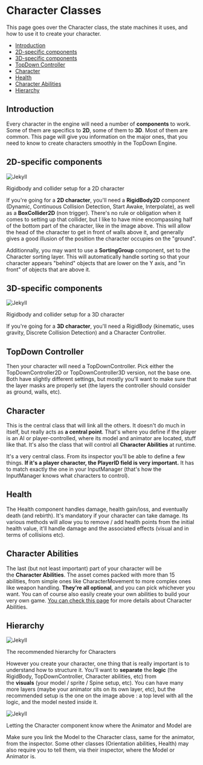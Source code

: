 Character Classes
=================

This page goes over the Character class, the state machines it uses, and how to use it to create your character.

-   [Introduction](https://topdown-engine-docs.moremountains.com/character-classes.html#introduction)[](https://topdown-engine-docs.moremountains.com/character-classes.html#introduction)
-   [2D-specific components](https://topdown-engine-docs.moremountains.com/character-classes.html#2d-specific-components)[](https://topdown-engine-docs.moremountains.com/character-classes.html#2d-specific-components)
-   [3D-specific components](https://topdown-engine-docs.moremountains.com/character-classes.html#3d-specific-components)[](https://topdown-engine-docs.moremountains.com/character-classes.html#3d-specific-components)
-   [TopDown Controller](https://topdown-engine-docs.moremountains.com/character-classes.html#topdown-controller)[](https://topdown-engine-docs.moremountains.com/character-classes.html#topdown-controller)
-   [Character](https://topdown-engine-docs.moremountains.com/character-classes.html#character)[](https://topdown-engine-docs.moremountains.com/character-classes.html#character)
-   [Health](https://topdown-engine-docs.moremountains.com/character-classes.html#health)[](https://topdown-engine-docs.moremountains.com/character-classes.html#health)
-   [Character Abilities](https://topdown-engine-docs.moremountains.com/character-classes.html#character-abilities)[](https://topdown-engine-docs.moremountains.com/character-classes.html#character-abilities)
-   [Hierarchy](https://topdown-engine-docs.moremountains.com/character-classes.html#hierarchy)[](https://topdown-engine-docs.moremountains.com/character-classes.html#hierarchy)

Introduction[](https://topdown-engine-docs.moremountains.com/character-classes.html#introduction)
-------------------------------------------------------------------------------------------------

Every character in the engine will need a number of **components** to work. Some of them are specifics to **2D**, some of them to **3D**. Most of them are common. This page will give you information on the major ones, that you need to know to create characters smoothly in the TopDown Engine.

2D-specific components[](https://topdown-engine-docs.moremountains.com/character-classes.html#2d-specific-components)
---------------------------------------------------------------------------------------------------------------------

![Jekyll](https://topdown-engine-docs.moremountains.com/images/character-classes-1.png)

Rigidbody and collider setup for a 2D character

If you're going for a **2D character**, you'll need a **RigidBody2D** component (Dynamic, Continuous Collision Detection, Start Awake, Interpolate), as well as a **BoxCollider2D** (non trigger). There's no rule or obligation when it comes to setting up that collider, but I like to have mine encompassing half of the bottom part of the character, like in the image above. This will allow the head of the character to get in front of walls above it, and generally gives a good illusion of the position the character occupies on the "ground".

Additionnally, you may want to use a **SortingGroup** component, set to the Character sorting layer. This will automatically handle sorting so that your character appears "behind" objects that are lower on the Y axis, and "in front" of objects that are above it.

3D-specific components[](https://topdown-engine-docs.moremountains.com/character-classes.html#3d-specific-components)
---------------------------------------------------------------------------------------------------------------------

![Jekyll](https://topdown-engine-docs.moremountains.com/images/character-classes-2.png)

Rigidbody and collider setup for a 3D character

If you're going for a **3D character**, you'll need a RigidBody (kinematic, uses gravity, Discrete Collision Detection) and a Character Controller.

TopDown Controller[](https://topdown-engine-docs.moremountains.com/character-classes.html#topdown-controller)
-------------------------------------------------------------------------------------------------------------

Then your character will need a TopDownController. Pick either the TopDownController2D or TopDownController3D version, not the base one. Both have slightly different settings, but mostly you'll want to make sure that the layer masks are properly set (the layers the controller should consider as ground, walls, etc).

Character[](https://topdown-engine-docs.moremountains.com/character-classes.html#character)
-------------------------------------------------------------------------------------------

This is the central class that will link all the others. It doesn't do much in itself, but really acts as **a central point**. That's where you define if the player is an AI or player-controlled, where its model and animator are located, stuff like that. It's also the class that will control all **Character Abilities** at runtime.

It's a very central class. From its inspector you'll be able to define a few things. **If it's a player character, the PlayerID field is very important.** It has to match exactly the one in your InputManager (that's how the InputManager knows what characters to control).

Health[](https://topdown-engine-docs.moremountains.com/character-classes.html#health)
-------------------------------------------------------------------------------------

The Health component handles damage, health gain/loss, and eventually death (and rebirth). It's mandatory if your character can take damage. Its various methods will allow you to remove / add health points from the initial health value, it'll handle damage and the associated effects (visual and in terms of collisions etc).

Character Abilities[](https://topdown-engine-docs.moremountains.com/character-classes.html#character-abilities)
---------------------------------------------------------------------------------------------------------------

The last (but not least important) part of your character will be the **Character Abilities**. The asset comes packed with more than 15 abilities, from simple ones like CharacterMovement to more complex ones like weapon handling. **They're all optional**, and you can pick whichever you want. You can of course also easily create your own abilities to build your very own game. [You can check this page](https://topdown-engine-docs.moremountains.com/character-abilities.html) for more details about Character Abilities.

Hierarchy[](https://topdown-engine-docs.moremountains.com/character-classes.html#hierarchy)
-------------------------------------------------------------------------------------------

![Jekyll](https://topdown-engine-docs.moremountains.com/images/howtocharacter-6.png)

The recommended hierarchy for Characters

However you create your character, one thing that is really important is to understand how to structure it. You'll want to **separate** the **logic** (the RigidBody, TopDownController, Character abilities, etc) from the **visuals** (your model / sprite / Spine setup, etc). You can have many more layers (maybe your animator sits on its own layer, etc), but the recommended setup is the one on the image above : a top level with all the logic, and the model nested inside it.

![Jekyll](https://topdown-engine-docs.moremountains.com/images/howtocharacter-7.png)

Letting the Character component know where the Animator and Model are

Make sure you link the Model to the Character class, same for the animator, from the inspector. Some other classes (Orientation abilities, Health) may also require you to tell them, via their inspector, where the Model or Animator is.